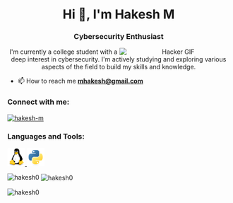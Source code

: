 <!--## Hi there 👋 -->

<!--
**Hakesh0/Hakesh0** is a ✨ _special_ ✨ repository because its `README.md` (this file) appears on your GitHub profile.

Here are some ideas to get you started:

- 🔭 I’m currently working on ...
- 🌱 I’m currently learning ...
- 👯 I’m looking to collaborate on ...
- 🤔 I’m looking for help with ...
- 💬 Ask me about ...
- 📫 How to reach me: ...
- 😄 Pronouns: ...
- ⚡ Fun fact: ...
-->
<h1 align="center">Hi 👋, I'm Hakesh M</h1>
<h3 align="center">Cybersecurity Enthusiast</h3>

<p align="center">
  <img align="right" src="https://media.tenor.com/5ry-200hErMAAAAM/hacker-hacker-man.gif" alt="Hacker GIF" width="250"/>
</p>

<p align="center">I'm currently a college student with a deep interest in cybersecurity. I'm actively studying and exploring various aspects of the field to build my skills and knowledge.</p>

- 📫 How to reach me **mhakesh@gmail.com**

<h3 align="left">Connect with me:</h3>
<p align="left">
<a href="https://linkedin.com/in/hakesh-m" target="blank"><img align="center" src="https://raw.githubusercontent.com/rahuldkjain/github-profile-readme-generator/master/src/images/icons/Social/linked-in-alt.svg" alt="hakesh-m" height="30" width="40" /></a>
</p>

<h3 align="left">Languages and Tools:</h3>
<p align="left">
  <a href="https://www.linux.org/" target="_blank" rel="noreferrer">
    <img src="https://raw.githubusercontent.com/devicons/devicon/master/icons/linux/linux-original.svg" alt="linux" width="40" height="40"/>
  </a>
  <a href="https://www.python.org" target="_blank" rel="noreferrer">
    <img src="https://raw.githubusercontent.com/devicons/devicon/master/icons/python/python-original.svg" alt="python" width="40" height="40"/>
  </a>
</p> 
<p><img align="left" src="https://github-readme-stats.vercel.app/api/top-langs?username=hakesh0&show_icons=true&locale=en&layout=compact" alt="hakesh0" /></p>

<p>&nbsp;<img align="center" src="https://github-readme-stats.vercel.app/api?username=hakesh0&show_icons=true&locale=en" alt="hakesh0" /></p>

<p><img align="center" src="https://github-readme-streak-stats.herokuapp.com/?user=hakesh0&" alt="hakesh0" /></p>
